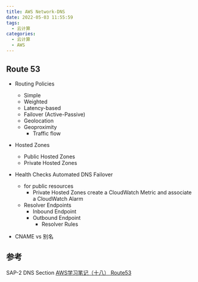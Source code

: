 ```yaml
---
title: AWS Network-DNS
date: 2022-05-03 11:55:59
tags:
  - 云计算
categories:
  - 云计算  
  - AWS
---
```


<p></p>
<!-- more -->


## Route 53
+ Routing Policies
  + Simple
  + Weighted 
  + Latency-based
  + Failover (Active-Passive)
  + Geolocation
  + Geoproximity
    - Traffic flow


+ Hosted Zones
  - Public Hosted Zones
  - Private Hosted Zones


+ Health Checks
  Automated DNS Failover 
  + for public resources
    - Private Hosted Zones
      create a CloudWatch Metric and associate a CloudWatch Alarm
  + Resolver Endpoints
    - Inbound Endpoint
    - Outbound Endpoint
      - Resolver Rules  

+ CNAME vs 别名        

## 参考
SAP-2  DNS Section
[AWS学习笔记（十八） Route53](http://www.cloudbin.cn/?p=2349)



